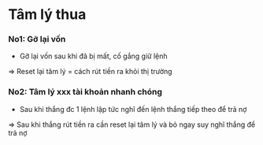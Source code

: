 # Tâm lý thua

### No1: Gỡ lại vốn
* Gỡ lại vốn sau khi đã bị mất, cố gắng giữ lệnh

=> Reset lại tâm lý = cách rút tiền ra khỏi thị trường

### No2: Tâm lý xxx tài khoản nhanh chóng
* Sau khi thắng đc 1 lệnh lập tức nghĩ đến lệnh thắng tiếp theo để trả nợ

=> Sau khi thắng rút tiền ra cần reset lại tâm lý và bỏ ngay suy nghĩ thắng để trả nợ

